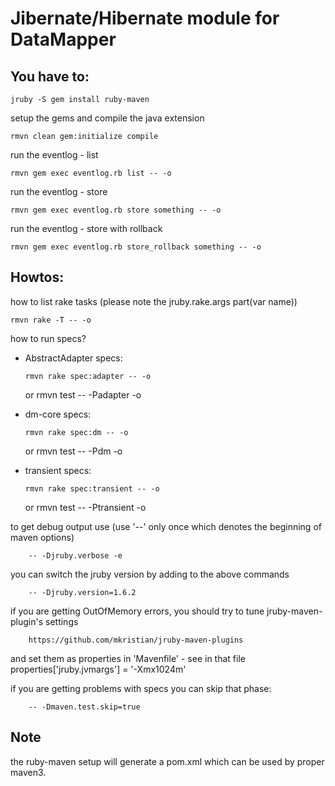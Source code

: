 Jibernate/Hibernate module for DataMapper
=========================================

You have to:
---------

    jruby -S gem install ruby-maven

setup the gems and compile the java extension

    rmvn clean gem:initialize compile

run the eventlog - list

    rmvn gem exec eventlog.rb list -- -o

run the eventlog - store

    rmvn gem exec eventlog.rb store something -- -o

run the eventlog - store with rollback

    rmvn gem exec eventlog.rb store_rollback something -- -o


Howtos:
----------

how to list rake tasks (please note the jruby.rake.args part(var name))

    rmvn rake -T -- -o

how to run specs?

  * AbstractAdapter specs:

        rmvn rake spec:adapter -- -o
	or
        rmvn test -- -Padapter -o

  * dm-core specs:

        rmvn rake spec:dm -- -o
	or
        rmvn test -- -Pdm -o

  * transient specs:

        rmvn rake spec:transient -- -o
	or
        rmvn test -- -Ptransient -o

to get debug output use (use '--' only once which denotes the beginning of maven options)

        -- -Djruby.verbose -e

you can switch the jruby version by adding to the above commands

        -- -Djruby.version=1.6.2

if you are getting OutOfMemory errors, you should try to tune jruby-maven-plugin's settings

        https://github.com/mkristian/jruby-maven-plugins

and set them as properties in 'Mavenfile' - see in that file
        properties['jruby.jvmargs'] = '-Xmx1024m'

if you are getting problems with specs you can skip that phase:

        -- -Dmaven.test.skip=true

Note
----

the ruby-maven setup will generate a pom.xml which can be used by proper maven3.